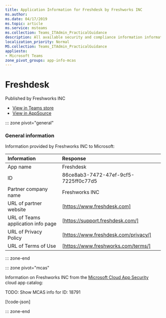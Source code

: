 ```yaml
---
title: Application Information for Freshdesk by Freshworks INC
ms.author: 
ms.date: 04/17/2019
ms.topic: article
ms.service: msteams
ms.collection: Teams_ITAdmin_PracticalGuidance
description: All available security and compliance information information for Freshdesk, its data handling policies, its Microsoft Cloud App Security app catalog information, and security/compliance information in the CSA STAR registry.
localization_priority: Normal
MS.collection: Teams_ITAdmin_PracticalGuidance
appliesto:
- Microsoft Teams
zone_pivot_groups: app-info-mcas
---
```

# Freshdesk

Published by Freshworks INC
* <a href="https://teams.microsoft.com/l/app/86ce8ab3-7472-47ef-9cf5-7225ff0c77d5" target="_blank">View in Teams store</a>
* <a href="https://appsource.microsoft.com/en-us/product/office/WA104381505" target="_blank">View in AppSource</a>

::: zone pivot="general"

### General information

Information provided by Freshworks INC to Microsoft:

| **Information** | **Response** |
|:----------------|:-------------|
| App name | Freshdesk |
| ID | 86ce8ab3-7472-47ef-9cf5-7225ff0c77d5 |
| Partner company name | Freshworks INC |
| URL of partner website | [https://www.freshdesk.com] |
| URL of Teams application info page | [https://support.freshdesk.com/] |
| URL of Privacy Policy | [https://www.freshdesk.com/privacy/] |
| URL of Terms of Use | [https://www.freshworks.com/terms/] |

::: zone-end


::: zone pivot="mcas"

Information on Freshworks INC from the [Microsoft Cloud App Security](https://www.microsoft.com/en-us/enterprise-mobility-security/cloud-app-security) cloud app catalog:

TODO: Show MCAS info for ID: 18791

[!code-json[](./json/18791.json)]

::: zone-end


